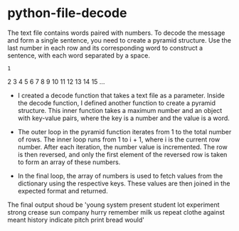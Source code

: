 # python-file-decode

The text file contains words paired with numbers. To decode the message and form a single sentence, you need to create a pyramid structure. Use the last number in each row and its corresponding word to construct a sentence, with each word separated by a space.

    1
   2 3
  4 5 6
 7 8 9 10
11 12 13 14 15
...

* I created a decode function that takes a text file as a parameter. Inside the decode function, I defined another function to create a pyramid structure. This inner function takes a maximum number and an object with key-value pairs, where the key is a number and the value is a word.

* The outer loop in the pyramid function iterates from 1 to the total number of rows. The inner loop runs from 1 to i + 1, where i is the current row number. After each iteration, the number value is incremented. The row is then reversed, and only the first element of the reversed row is taken to form an array of these numbers.

* In the final loop, the array of numbers is used to fetch values from the dictionary using the respective keys. These values are then joined in the expected format and returned.

The final output shoud be 'young system present student lot experiment strong crease sun company hurry remember milk us repeat clothe against meant history indicate pitch print bread would'
  

